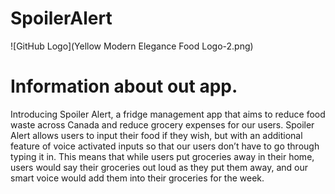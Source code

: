 # SpoilerAlert
![GitHub Logo](Yellow Modern Elegance Food Logo-2.png)


# Information about out app.

Introducing Spoiler Alert, a fridge management app that aims to reduce food waste across Canada and reduce grocery expenses for our users. Spoiler Alert allows users to input their food if they wish, but with an additional feature of voice activated inputs so that our users don’t have to go through typing it in. This means that while users put groceries away in their home, users would say their groceries out loud as they put them away, and our smart voice would add them into their groceries for the week.
